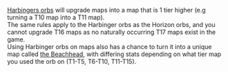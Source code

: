 [Harbingers orbs](<https://pathofexile.gamepedia.com/Harbinger%27s_Orb>) will upgrade maps into a map that is 1 tier higher (e.g turning a T10 map into a T11 map). <br>
The same rules apply to the Harbinger orbs as the Horizon orbs, and you cannot upgrade T16 maps as no naturally occurring T17 maps exist in the game. <br>
Using Harbinger orbs on maps also has a chance to turn it into a unique map called [the Beachhead](<https://pathofexile.gamepedia.com/The_Beachhead>), 
with differing stats depending on what tier map you used the orb on (T1-T5, T6-T10, T11-T15).